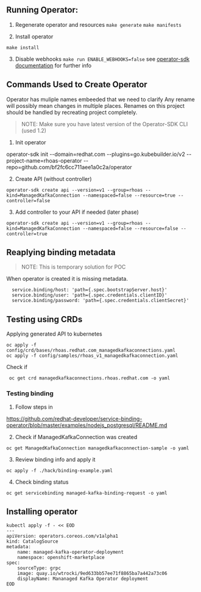 ## Running Operator:

1. Regenerate operator and resources
   `make generate`
   `make manifests`
  
2. Install operator

  `make install`

3. Disable webhooks `make run ENABLE_WEBHOOKS=false`
see [operator-sdk documentation](https://sdk.operatorframework.io/docs/building-operators/golang/tutorial/) for further info

## Commands Used to Create Operator

Operator has muliple names embeeded that we need to clarify
Any rename will possibly mean changes in multiple places.
Renames on this project should be handled by recreating project completely.


> NOTE: Make sure you have latest version of the Operator-SDK CLI (used 1.2)

1. Init operator

operator-sdk init --domain=redhat.com --plugins=go.kubebuilder.io/v2 --project-name=rhoas-operator --repo=github.com/bf2fc6cc711aee1a0c2a/operator

2. Create API (without controller)
```
operator-sdk create api --version=v1 --group=rhoas --kind=ManagedKafkaConnection --namespaced=false --resource=true --controller=false
```

3. Add controller to your API if needed (later phase)

```
operator-sdk create api --version=v1 --group=rhoas --kind=ManagedKafkaConnection --namespaced=false --resource=false --controller=true
```

## Reaplying binding metadata

> NOTE: This is temporary solution for POC

When operator is created it is missing metadata.

```
  service.binding/host: 'path={.spec.bootstrapServer.host}'
  service.binding/user: 'path={.spec.credentials.clientID}'
  service.binding/password: 'path={.spec.credentials.clientSecret}'
```

## Testing using CRDs

Applying generated API to kubernetes

```
oc apply -f config/crd/bases/rhoas.redhat.com_managedkafkaconnections.yaml 
oc apply -f config/samples/rhoas_v1_managedkafkaconnection.yaml 
```

Check if 

```
 oc get crd managedkafkaconnections.rhoas.redhat.com -o yaml
```

### Testing binding

1. Follow steps in

https://github.com/redhat-developer/service-binding-operator/blob/master/examples/nodejs_postgresql/README.md

2. Check if ManagedKafkaConnection was created
```
oc get ManagedKafkaConnection managedkafkaconnection-sample -o yaml
```

3. Review binding info and apply it
```
oc apply -f ./hack/binding-example.yaml
```

4. Check binding status
```
oc get servicebinding managed-kafka-binding-request -o yaml
```

## Installing operator

```
kubectl apply -f - << EOD
---
apiVersion: operators.coreos.com/v1alpha1
kind: CatalogSource
metadata:
    name: managed-kafka-operator-deployment
    namespace: openshift-marketplace
spec:
    sourceType: grpc
    image: quay.io/wtrocki/9ed633bb57ee71f8865ba7a442a73c06
    displayName: Mananaged Kafka Operator deployment
EOD
```